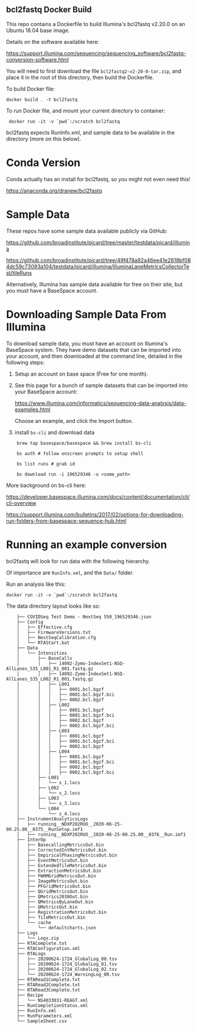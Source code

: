 ## bcl2fastq Docker Build

This repo contains a Dockerfile to build Illumina's bcl2fastq v2.20.0 on an Ubuntu 18.04 base image.

Details on the software available here:

https://support.illumina.com/sequencing/sequencing_software/bcl2fastq-conversion-software.html

You will need to first download the file `bcl2fastq2-v2-20-0-tar.zip`, and place it in the root of this
directory, then build the Dockerfile.

To build Docker file:

    docker build . -t bcl2fastq

To run Docker file, and mount your current directory to container:

     docker run -it -v `pwd`:/scratch bcl2fastq

bcl2fastq expects RunInfo.xml, and sample data to be available in the directory (more on this below).  

# Conda Version

Conda actually has an install for bcl2fastq, so you might not even need this!  

https://anaconda.org/dranew/bcl2fastq

# Sample Data

These repos have some sample data available publicly via GitHub:

https://github.com/broadinstitute/picard/tree/master/testdata/picard/illumina

https://github.com/broadinstitute/picard/tree/49f478a92a46ee41e2618bf084dc59c73093a104/testdata/picard/illumina/IlluminaLaneMetricsCollectorTest/tileRuns

Alternatively, Illumina has sample data available for free on their site, but you must have a BaseSpace account.

# Downloading Sample Data From Illumina

To download sample data, you must have an account on Illumina's BaseSpace system.  They have demo datasets that can 
be imported into your account, and then downloaded at the command line, detailed in the following steps:

1. Setup an account on base space (Free for one month).

2. See this page for a bunch of sample datasets that can be imported into your BaseSpace account: 

    https://www.illumina.com/informatics/sequencing-data-analysis/data-examples.html

    Choose an example, and click the Import button.
3.  install `bs-cli` and download data

```
    brew tap basespace/basespace && brew install bs-cli 

    bs auth # follow onscreen prompts to setup shell

    bs list runs # grab id

    bs download run -i 196529346 -o <some_path>

```

More background on bs-cli here:

https://developer.basespace.illumina.com/docs/content/documentation/cli/cli-overview

https://support.illumina.com/bulletins/2017/02/options-for-downloading-run-folders-from-basespace-sequence-hub.html

# Running an example conversion

bcl2fastq will look for run data with the following hierarchy.

Of importance are `RunInfo.xml`, and the `Data/` folder.

Run an analysis like this:

    docker run -it -v `pwd`:/scratch bcl2fastq

The data directory layout looks like so:

        ├── COVIDSeq Test Demo - NextSeq 550_196529346.json
        ├── Config
        │   ├── Effective.cfg
        │   ├── FirmwareVersions.txt
        │   ├── NextSeqCalibration.cfg
        │   └── RTAStart.bat
        ├── Data
        │   └── Intensities
        │       ├── BaseCalls
        │       │   ├── 14092-Zymo-IndexSet1-NSQ-AllLanes_S35_L001_R1_001.fastq.gz
        │       │   ├── 14092-Zymo-IndexSet1-NSQ-AllLanes_S35_L002_R1_001.fastq.gz
        │       │   ├── L001
        │       │   │   ├── 0001.bcl.bgzf
        │       │   │   ├── 0001.bcl.bgzf.bci
        │       │   │   ├── 0002.bcl.bgzf
        │       │   ├── L002
        │       │   │   ├── 0001.bcl.bgzf
        │       │   │   ├── 0001.bcl.bgzf.bci
        │       │   │   ├── 0002.bcl.bgzf
        │       │   │   ├── 0002.bcl.bgzf.bci
        │       │   ├── L003
        │       │   │   ├── 0001.bcl.bgzf
        │       │   │   ├── 0001.bcl.bgzf.bci
        │       │   │   ├── 0002.bcl.bgzf
        │       │   ├── L004
        │       │   │   ├── 0001.bcl.bgzf
        │       │   │   ├── 0001.bcl.bgzf.bci
        │       │   │   ├── 0002.bcl.bgzf
        │       │   │   ├── 0002.bcl.bgzf.bci
        │       ├── L001
        │       │   └── s_1.locs
        │       ├── L002
        │       │   └── s_2.locs
        │       ├── L003
        │       │   └── s_3.locs
        │       └── L004
        │           └── s_4.locs
        ├── InstrumentAnalyticsLogs
        │   ├── running__NDXP202RUO__2020-06-25-00.25.00__0375__RunSetup.imf1
        │   ├── running__NDXP202RUO__2020-06-25-00.25.00__0376__Run.imf1
        ├── InterOp
        │   ├── BasecallingMetricsOut.bin
        │   ├── CorrectedIntMetricsOut.bin
        │   ├── EmpiricalPhasingMetricsOut.bin
        │   ├── EventMetricsOut.bin
        │   ├── ExtendedTileMetricsOut.bin
        │   ├── ExtractionMetricsOut.bin
        │   ├── FWHMGridMetricsOut.bin
        │   ├── ImageMetricsOut.bin
        │   ├── PFGridMetricsOut.bin
        │   ├── QGridMetricsOut.bin
        │   ├── QMetrics2030Out.bin
        │   ├── QMetricsByLaneOut.bin
        │   ├── QMetricsOut.bin
        │   ├── RegistrationMetricsOut.bin
        │   ├── TileMetricsOut.bin
        │   └── cache
        │       └── defaultcharts.json
        ├── Logs
        │   └── Logs.zip
        ├── RTAComplete.txt
        ├── RTAConfiguration.xml
        ├── RTALogs
        │   ├── 20200624-1724_GlobalLog_00.tsv
        │   ├── 20200624-1724_GlobalLog_01.tsv
        │   ├── 20200624-1724_GlobalLog_02.tsv
        │   └── 20200624-1724_WarningLog_00.tsv
        ├── RTARead1Complete.txt
        ├── RTARead2Complete.txt
        ├── RTARead3Complete.txt
        ├── Recipe
        │   └── NS4033031-REAGT.xml
        ├── RunCompletionStatus.xml
        ├── RunInfo.xml
        ├── RunParameters.xml
        └── SampleSheet.csv
